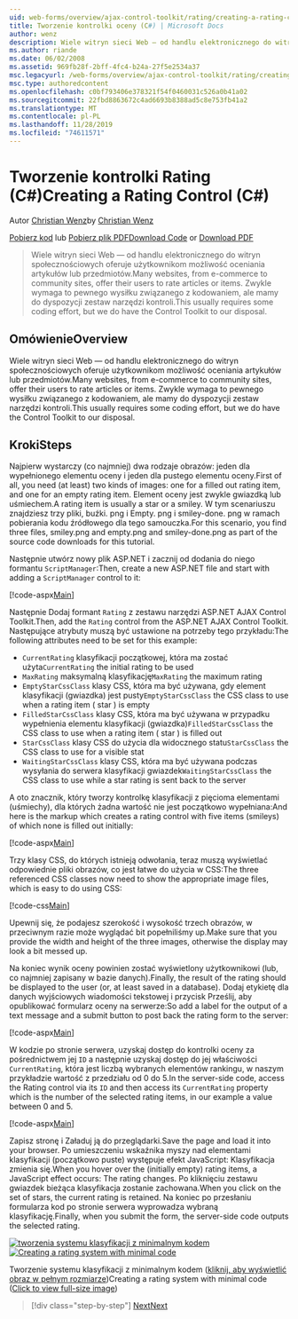 ```yaml
---
uid: web-forms/overview/ajax-control-toolkit/rating/creating-a-rating-control-cs
title: Tworzenie kontrolki oceny (C#) | Microsoft Docs
author: wenz
description: Wiele witryn sieci Web — od handlu elektronicznego do witryn społecznościowych oferuje użytkownikom możliwość oceniania artykułów lub przedmiotów. Zwykle wymaga to pewnego nakładu na kodowanie, ale mamy...
ms.author: riande
ms.date: 06/02/2008
ms.assetid: 969fb28f-2bff-4fc4-b24a-27f5e2534a37
msc.legacyurl: /web-forms/overview/ajax-control-toolkit/rating/creating-a-rating-control-cs
msc.type: authoredcontent
ms.openlocfilehash: c0bf793406e378321f54f0460031c526a0b41a02
ms.sourcegitcommit: 22fbd8863672c4ad6693b8388ad5c8e753fb41a2
ms.translationtype: MT
ms.contentlocale: pl-PL
ms.lasthandoff: 11/28/2019
ms.locfileid: "74611571"
---
```

# <a name="creating-a-rating-control-c"></a><span data-ttu-id="4255a-104">Tworzenie kontrolki Rating (C#)</span><span class="sxs-lookup"><span data-stu-id="4255a-104">Creating a Rating Control (C#)</span></span>

<span data-ttu-id="4255a-105">Autor [Christian Wenz](https://github.com/wenz)</span><span class="sxs-lookup"><span data-stu-id="4255a-105">by [Christian Wenz](https://github.com/wenz)</span></span>

<span data-ttu-id="4255a-106">[Pobierz kod](https://download.microsoft.com/download/9/3/f/93f8daea-bebd-4821-833b-95205389c7d0/rating0.cs.zip) lub [Pobierz plik PDF](https://download.microsoft.com/download/2/d/c/2dc10e34-6983-41d4-9c08-f78f5387d32b/rating0CS.pdf)</span><span class="sxs-lookup"><span data-stu-id="4255a-106">[Download Code](https://download.microsoft.com/download/9/3/f/93f8daea-bebd-4821-833b-95205389c7d0/rating0.cs.zip) or [Download PDF](https://download.microsoft.com/download/2/d/c/2dc10e34-6983-41d4-9c08-f78f5387d32b/rating0CS.pdf)</span></span>

> <span data-ttu-id="4255a-107">Wiele witryn sieci Web — od handlu elektronicznego do witryn społecznościowych oferuje użytkownikom możliwość oceniania artykułów lub przedmiotów.</span><span class="sxs-lookup"><span data-stu-id="4255a-107">Many websites, from e-commerce to community sites, offer their users to rate articles or items.</span></span> <span data-ttu-id="4255a-108">Zwykle wymaga to pewnego wysiłku związanego z kodowaniem, ale mamy do dyspozycji zestaw narzędzi kontroli.</span><span class="sxs-lookup"><span data-stu-id="4255a-108">This usually requires some coding effort, but we do have the Control Toolkit to our disposal.</span></span>

## <a name="overview"></a><span data-ttu-id="4255a-109">Omówienie</span><span class="sxs-lookup"><span data-stu-id="4255a-109">Overview</span></span>

<span data-ttu-id="4255a-110">Wiele witryn sieci Web — od handlu elektronicznego do witryn społecznościowych oferuje użytkownikom możliwość oceniania artykułów lub przedmiotów.</span><span class="sxs-lookup"><span data-stu-id="4255a-110">Many websites, from e-commerce to community sites, offer their users to rate articles or items.</span></span> <span data-ttu-id="4255a-111">Zwykle wymaga to pewnego wysiłku związanego z kodowaniem, ale mamy do dyspozycji zestaw narzędzi kontroli.</span><span class="sxs-lookup"><span data-stu-id="4255a-111">This usually requires some coding effort, but we do have the Control Toolkit to our disposal.</span></span>

## <a name="steps"></a><span data-ttu-id="4255a-112">Kroki</span><span class="sxs-lookup"><span data-stu-id="4255a-112">Steps</span></span>

<span data-ttu-id="4255a-113">Najpierw wystarczy (co najmniej) dwa rodzaje obrazów: jeden dla wypełnionego elementu oceny i jeden dla pustego elementu oceny.</span><span class="sxs-lookup"><span data-stu-id="4255a-113">First of all, you need (at least) two kinds of images: one for a filled out rating item, and one for an empty rating item.</span></span> <span data-ttu-id="4255a-114">Element oceny jest zwykle gwiazdką lub uśmiechem.</span><span class="sxs-lookup"><span data-stu-id="4255a-114">A rating item is usually a star or a smiley.</span></span> <span data-ttu-id="4255a-115">W tym scenariuszu znajdziesz trzy pliki, buźki. png i Empty. png i smiley-done. png w ramach pobierania kodu źródłowego dla tego samouczka.</span><span class="sxs-lookup"><span data-stu-id="4255a-115">For this scenario, you find three files, smiley.png and empty.png and smiley-done.png as part of the source code downloads for this tutorial.</span></span>

<span data-ttu-id="4255a-116">Następnie utwórz nowy plik ASP.NET i zacznij od dodania do niego formantu `ScriptManager`:</span><span class="sxs-lookup"><span data-stu-id="4255a-116">Then, create a new ASP.NET file and start with adding a `ScriptManager` control to it:</span></span>

[!code-aspx[Main](creating-a-rating-control-cs/samples/sample1.aspx)]

<span data-ttu-id="4255a-117">Następnie Dodaj formant `Rating` z zestawu narzędzi ASP.NET AJAX Control Toolkit.</span><span class="sxs-lookup"><span data-stu-id="4255a-117">Then, add the `Rating` control from the ASP.NET AJAX Control Toolkit.</span></span> <span data-ttu-id="4255a-118">Następujące atrybuty muszą być ustawione na potrzeby tego przykładu:</span><span class="sxs-lookup"><span data-stu-id="4255a-118">The following attributes need to be set for this example:</span></span>

- <span data-ttu-id="4255a-119">`CurrentRating` klasyfikacji początkowej, która ma zostać użyta</span><span class="sxs-lookup"><span data-stu-id="4255a-119">`CurrentRating` the initial rating to be used</span></span>
- <span data-ttu-id="4255a-120">`MaxRating` maksymalną klasyfikację</span><span class="sxs-lookup"><span data-stu-id="4255a-120">`MaxRating` the maximum rating</span></span>
- <span data-ttu-id="4255a-121">`EmptyStarCssClass` klasy CSS, która ma być używana, gdy element klasyfikacji (gwiazdka) jest pusty</span><span class="sxs-lookup"><span data-stu-id="4255a-121">`EmptyStarCssClass` the CSS class to use when a rating item ( star ) is empty</span></span>
- <span data-ttu-id="4255a-122">`FilledStarCssClass` klasy CSS, która ma być używana w przypadku wypełnienia elementu klasyfikacji (gwiazdka)</span><span class="sxs-lookup"><span data-stu-id="4255a-122">`FilledStarCssClass` the CSS class to use when a rating item ( star ) is filled out</span></span>
- <span data-ttu-id="4255a-123">`StarCssClass` klasy CSS do użycia dla widocznego statu</span><span class="sxs-lookup"><span data-stu-id="4255a-123">`StarCssClass` the CSS class to use for a visible stat</span></span>
- <span data-ttu-id="4255a-124">`WaitingStarCssClass` klasy CSS, która ma być używana podczas wysyłania do serwera klasyfikacji gwiazdek</span><span class="sxs-lookup"><span data-stu-id="4255a-124">`WaitingStarCssClass` the CSS class to use while a star rating is sent back to the server</span></span>

<span data-ttu-id="4255a-125">A oto znacznik, który tworzy kontrolkę klasyfikacji z pięcioma elementami (uśmiechy), dla których żadna wartość nie jest początkowo wypełniana:</span><span class="sxs-lookup"><span data-stu-id="4255a-125">And here is the markup which creates a rating control with five items (smileys) of which none is filled out initially:</span></span>

[!code-aspx[Main](creating-a-rating-control-cs/samples/sample2.aspx)]

<span data-ttu-id="4255a-126">Trzy klasy CSS, do których istnieją odwołania, teraz muszą wyświetlać odpowiednie pliki obrazów, co jest łatwe do użycia w CSS:</span><span class="sxs-lookup"><span data-stu-id="4255a-126">The three referenced CSS classes now need to show the appropriate image files, which is easy to do using CSS:</span></span>

[!code-css[Main](creating-a-rating-control-cs/samples/sample3.css)]

<span data-ttu-id="4255a-127">Upewnij się, że podajesz szerokość i wysokość trzech obrazów, w przeciwnym razie może wyglądać bit popełniliśmy up.</span><span class="sxs-lookup"><span data-stu-id="4255a-127">Make sure that you provide the width and height of the three images, otherwise the display may look a bit messed up.</span></span>

<span data-ttu-id="4255a-128">Na koniec wynik oceny powinien zostać wyświetlony użytkownikowi (lub, co najmniej zapisany w bazie danych).</span><span class="sxs-lookup"><span data-stu-id="4255a-128">Finally, the result of the rating should be displayed to the user (or, at least saved in a database).</span></span> <span data-ttu-id="4255a-129">Dodaj etykietę dla danych wyjściowych wiadomości tekstowej i przycisk Prześlij, aby opublikować formularz oceny na serwerze:</span><span class="sxs-lookup"><span data-stu-id="4255a-129">So add a label for the output of a text message and a submit button to post back the rating form to the server:</span></span>

[!code-aspx[Main](creating-a-rating-control-cs/samples/sample4.aspx)]

<span data-ttu-id="4255a-130">W kodzie po stronie serwera, uzyskaj dostęp do kontrolki oceny za pośrednictwem jej `ID` a następnie uzyskaj dostęp do jej właściwości `CurrentRating`, która jest liczbą wybranych elementów rankingu, w naszym przykładzie wartość z przedziału od 0 do 5.</span><span class="sxs-lookup"><span data-stu-id="4255a-130">In the server-side code, access the Rating control via its `ID` and then access its `CurrentRating` property which is the number of the selected rating items, in our example a value between 0 and 5.</span></span>

[!code-aspx[Main](creating-a-rating-control-cs/samples/sample5.aspx)]

<span data-ttu-id="4255a-131">Zapisz stronę i Załaduj ją do przeglądarki.</span><span class="sxs-lookup"><span data-stu-id="4255a-131">Save the page and load it into your browser.</span></span> <span data-ttu-id="4255a-132">Po umieszczeniu wskaźnika myszy nad elementami klasyfikacji (początkowo puste) występuje efekt JavaScript: Klasyfikacja zmienia się.</span><span class="sxs-lookup"><span data-stu-id="4255a-132">When you hover over the (initially empty) rating items, a JavaScript effect occurs: The rating changes.</span></span> <span data-ttu-id="4255a-133">Po kliknięciu zestawu gwiazdek bieżąca klasyfikacja zostanie zachowana.</span><span class="sxs-lookup"><span data-stu-id="4255a-133">When you click on the set of stars, the current rating is retained.</span></span> <span data-ttu-id="4255a-134">Na koniec po przesłaniu formularza kod po stronie serwera wyprowadza wybraną klasyfikację.</span><span class="sxs-lookup"><span data-stu-id="4255a-134">Finally, when you submit the form, the server-side code outputs the selected rating.</span></span>

<span data-ttu-id="4255a-135">[![tworzenia systemu klasyfikacji z minimalnym kodem](creating-a-rating-control-cs/_static/image2.png)](creating-a-rating-control-cs/_static/image1.png)</span><span class="sxs-lookup"><span data-stu-id="4255a-135">[![Creating a rating system with minimal code](creating-a-rating-control-cs/_static/image2.png)](creating-a-rating-control-cs/_static/image1.png)</span></span>

<span data-ttu-id="4255a-136">Tworzenie systemu klasyfikacji z minimalnym kodem ([kliknij, aby wyświetlić obraz w pełnym rozmiarze](creating-a-rating-control-cs/_static/image3.png))</span><span class="sxs-lookup"><span data-stu-id="4255a-136">Creating a rating system with minimal code ([Click to view full-size image](creating-a-rating-control-cs/_static/image3.png))</span></span>

> [!div class="step-by-step"]
> [<span data-ttu-id="4255a-137">Next</span><span class="sxs-lookup"><span data-stu-id="4255a-137">Next</span></span>](creating-a-rating-control-vb.md)
